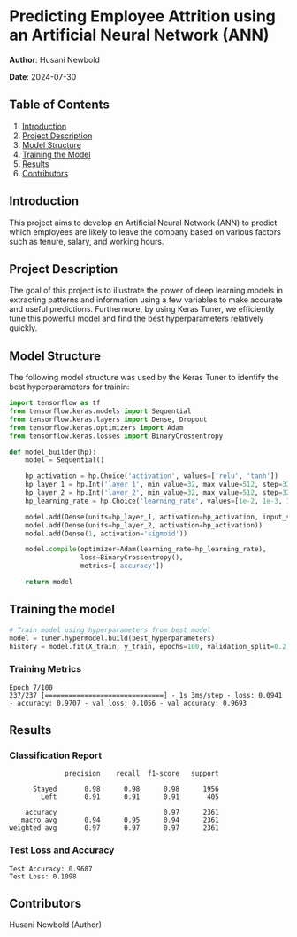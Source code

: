 # Predicting Employee Attrition using an Artificial Neural Network (ANN)

**Author**: Husani Newbold

**Date**: 2024-07-30

## Table of Contents
1. [Introduction](#introduction)
2. [Project Description](#project-description)
3. [Model Structure](#model-structure)
4. [Training the Model](#training-the-model)
5. [Results](#results)
7. [Contributors](#contributors)

## Introduction
This project aims to develop an Artificial Neural Network (ANN) to predict which employees are likely to leave the company based on various factors such as tenure, salary, and working hours.

## Project Description
The goal of this project is to illustrate the power of deep learning models in extracting patterns and information using a few variables to make accurate and useful predictions. Furthermore, by using Keras Tuner, we efficiently tune this powerful model and find the best hyperparameters relatively quickly.

## Model Structure
The following model structure was used by the Keras Tuner to identify the best hyperparameters for trainin:

```python
import tensorflow as tf
from tensorflow.keras.models import Sequential
from tensorflow.keras.layers import Dense, Dropout
from tensorflow.keras.optimizers import Adam
from tensorflow.keras.losses import BinaryCrossentropy

def model_builder(hp):
    model = Sequential()

    hp_activation = hp.Choice('activation', values=['relu', 'tanh'])
    hp_layer_1 = hp.Int('layer_1', min_value=32, max_value=512, step=32)
    hp_layer_2 = hp.Int('layer_2', min_value=32, max_value=512, step=32)
    hp_learning_rate = hp.Choice('learning_rate', values=[1e-2, 1e-3, 1e-4, 1e-5])

    model.add(Dense(units=hp_layer_1, activation=hp_activation, input_shape=(X_train.shape[1],)))
    model.add(Dense(units=hp_layer_2, activation=hp_activation))
    model.add(Dense(1, activation='sigmoid'))

    model.compile(optimizer=Adam(learning_rate=hp_learning_rate),
                  loss=BinaryCrossentropy(),
                  metrics=['accuracy'])

    return model
```

## Training the model
```python
# Train model using hyperparameters from best model
model = tuner.hypermodel.build(best_hyperparameters)
history = model.fit(X_train, y_train, epochs=100, validation_split=0.2, callbacks=[stop_early])
```

### Training Metrics
```
Epoch 7/100
237/237 [==============================] - 1s 3ms/step - loss: 0.0941 - accuracy: 0.9707 - val_loss: 0.1056 - val_accuracy: 0.9693
```

## Results
### Classification Report
```
              precision    recall  f1-score   support

      Stayed       0.98      0.98      0.98      1956
        Left       0.91      0.91      0.91       405

    accuracy                           0.97      2361
   macro avg       0.94      0.95      0.94      2361
weighted avg       0.97      0.97      0.97      2361
```

### Test Loss and Accuracy
```
Test Accuracy: 0.9687
Test Loss: 0.1098
```

## Contributors
Husani Newbold (Author)




